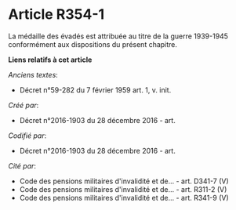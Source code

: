 # Article R354-1

La médaille des évadés est attribuée au titre de la guerre 1939-1945 conformément aux dispositions du présent chapitre.

**Liens relatifs à cet article**

_Anciens textes_:

  - Décret n°59-282 du 7 février 1959 art. 1, v. init.

_Créé par_:

  - Décret n°2016-1903 du 28 décembre 2016 - art.

_Codifié par_:

  - Décret n°2016-1903 du 28 décembre 2016 - art.

_Cité par_:

  - Code des pensions militaires d'invalidité et de... - art. D341-7 (V)
  - Code des pensions militaires d'invalidité et de... - art. R311-2 (V)
  - Code des pensions militaires d'invalidité et de... - art. R341-9 (V)
